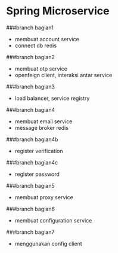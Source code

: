 # Spring Microservice

###branch bagian1
- membuat account service
- connect db redis

###branch bagian2
- membuat otp service
- openfeign client, interaksi antar service 

###branch bagian3
- load balancer, service registry

###branch bagian4
- membuat email service
- message broker redis

###branch bagian4b
- register verification

###branch bagian4c
- register password

###branch bagian5
- membuat proxy service

###branch bagian6
- membuat configuration service

###branch bagian7
- menggunakan config client